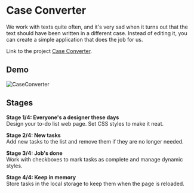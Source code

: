 # Case Converter
We work with texts quite often, and it's very sad when it turns out that the text should have been written in a different case. 
Instead of editing it, you can create a simple application that does the job for us.

Link to the project [Case Converter](https://hyperskill.org/projects/193).

## Demo
![CaseConverter](https://user-images.githubusercontent.com/63540951/128593552-b053d8b1-c82b-40fb-8bf1-05600e33a698.gif)

## Stages
**Stage 1/4: Everyone's a designer these days**\
Design your to-do list web page. Set CSS styles to make it neat.

**Stage 2/4: New tasks**\
Add new tasks to the list and remove them if they are no longer needed.

**Stage 3/4: Job's done**\
Work with checkboxes to mark tasks as complete and manage dynamic styles.

**Stage 4/4: Keep in memory**\
Store tasks in the local storage to keep them when the page is reloaded.
